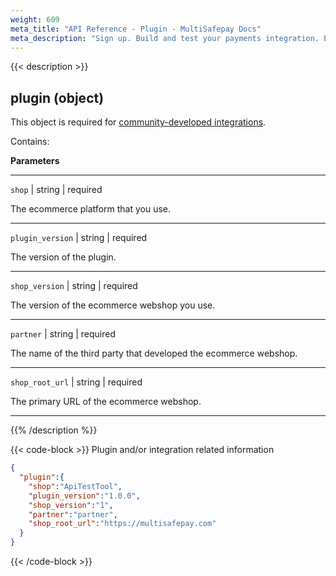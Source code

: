 ```yaml
---
weight: 609
meta_title: "API Reference - Plugin - MultiSafepay Docs"
meta_description: "Sign up. Build and test your payments integration. Explore our products and services. Use our API Reference, SDKs, and wrappers. Get support."
---
```

{{< description >}}
## plugin (object)

This object is required for [community-developed integrations](/payments/integrations/community/). 

Contains:  

**Parameters**

----------------
`shop` | string | required

 The ecommerce platform that you use.

----------------
`plugin_version` | string | required

The version of the plugin.

----------------
`shop_version` | string | required

The version of the ecommerce webshop you use. 

----------------
`partner` | string | required

The name of the third party that developed the ecommerce webshop. 

----------------
`shop_root_url` | string | required

The primary URL of the ecommerce webshop.

----------------

{{% /description %}}

{{< code-block >}}
Plugin and/or integration related information

```json 
{
  "plugin":{
    "shop":"ApiTestTool",
    "plugin_version":"1.0.0",
    "shop_version":"1",
    "partner":"partner",
    "shop_root_url":"https://multisafepay.com"
  }
}
 ```
{{< /code-block >}}
